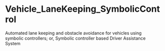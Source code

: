 # Vehicle_LaneKeeping_SymbolicControl
Automated lane keeping and obstacle avoidance for vehicles using symbolic controllers; or, Symbolic controller based Driver Assistance System
